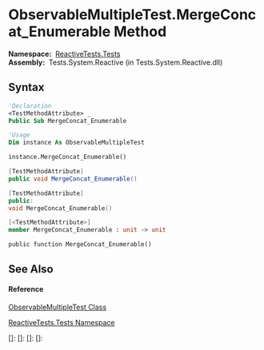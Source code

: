 # ObservableMultipleTest.MergeConcat\_Enumerable Method

**Namespace:**  [ReactiveTests.Tests](ReactiveTests.Tests\ReactiveTests.Tests.md)  
**Assembly:**  Tests.System.Reactive (in Tests.System.Reactive.dll)

## Syntax

```vb
'Declaration
<TestMethodAttribute> _
Public Sub MergeConcat_Enumerable
```

```vb
'Usage
Dim instance As ObservableMultipleTest

instance.MergeConcat_Enumerable()
```

```csharp
[TestMethodAttribute]
public void MergeConcat_Enumerable()
```

```c++
[TestMethodAttribute]
public:
void MergeConcat_Enumerable()
```

```fsharp
[<TestMethodAttribute>]
member MergeConcat_Enumerable : unit -> unit 
```

```jscript
public function MergeConcat_Enumerable()
```

## See Also

#### Reference

[ObservableMultipleTest Class](ObservableMultipleTest\ObservableMultipleTest.md)

[ReactiveTests.Tests Namespace](ReactiveTests.Tests\ReactiveTests.Tests.md)

[]: 
[]: 
[]: 
[]: 